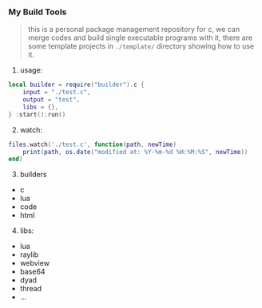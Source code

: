 ### My Build Tools

> this is a personal package management repository for c, we can merge codes and build single executable programs with it, there are some template projects in `./template/` directory showing how to use it.

1. usage:

```lua
local builder = require("builder").c {
    input = "./test.c",
    output = "test",
    libs = {},
} :start():run()
```

2. watch:

```lua
files.watch('./test.c', function(path, newTime)
    print(path, os.date("modified at: %Y-%m-%d %H:%M:%S", newTime))
end)
```

3. builders

* c
* lua
* code
* html

4. libs: 

* lua
* raylib
* webview
* base64
* dyad
* thread
* ...
